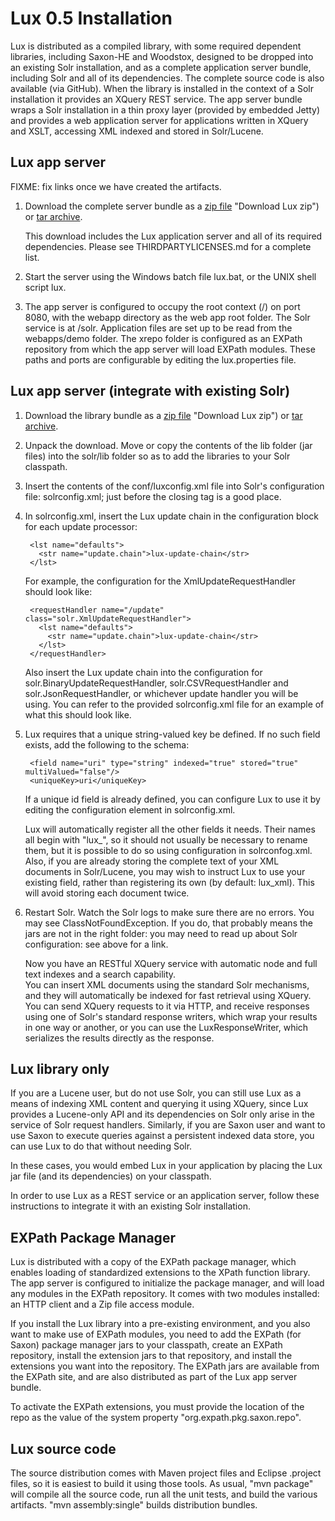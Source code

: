 # Lux 0.5 Installation #

Lux is distributed as a compiled library, with some
required dependent libraries, including Saxon-HE and Woodstox, designed to be
dropped into an existing Solr installation, and as a complete
application server bundle, including Solr and all of its dependencies.  The complete 
source code is also available (via GitHub).
When the library is installed in the context of a Solr installation it provides an 
XQuery REST service.  The app server bundle wraps a Solr installation in a thin
proxy layer (provided by embedded Jetty) and provides
a web application server for applications written in XQuery and XSLT,
accessing XML indexed and stored in Solr/Lucene.

## Lux app server ##

FIXME: fix links once we have created the artifacts.

1. Download the complete server bundle as a [zip
   file](http://luxdb.net/download/lux-server-0.5.zip) "Download Lux zip")
   or [tar archive](http://luxdb.net/download/lux-server-0.5.tar.gz
   "Download Lux tar").

   This download includes the Lux application server and all of its required
   dependencies.  Please see THIRDPARTYLICENSES.md for a complete list.

2. Start the server using the Windows batch file lux.bat, or the UNIX
   shell script lux.

3. The app server is configured to occupy the root context (/) on port 8080,
with the webapp directory as the web app root folder. The Solr service is at /solr.
Application files are set up to be read from the webapps/demo folder.
The xrepo folder is configured as an EXPath repository from which the app server will 
load EXPath modules.  These paths and ports are configurable by editing the lux.properties file.

## Lux app server (integrate with existing Solr) ##

1. Download the library bundle as a [zip
   file](http://luxdb.net/download/lux-0.5.zip) "Download Lux zip") or [tar
   archive](http://luxdb.net/download/lux-0.5.tar.gz "Download Lux tar").

2. Unpack the download. Move or copy the contents of the lib folder (jar
   files) into the solr/lib folder so as to add the libraries to your Solr
   classpath.

3. Insert the contents of the conf/luxconfig.xml file into Solr's
   configuration file: solrconfig.xml; just before the closing <config> tag
   is a good place.

4. In solrconfig.xml, insert the Lux update chain in the configuration
   block for each update processor:

        <lst name="defaults">
          <str name="update.chain">lux-update-chain</str>
        </lst>

     For example, the configuration for the XmlUpdateRequestHandler should
     look like:

        <requestHandler name="/update" class="solr.XmlUpdateRequestHandler">
          <lst name="defaults">
            <str name="update.chain">lux-update-chain</str>
          </lst>                  
        </requestHandler>

     Also insert the Lux update chain into the configuration for
     solr.BinaryUpdateRequestHandler, solr.CSVRequestHandler and
     solr.JsonRequestHandler, or whichever update handler you will be
     using.  You can refer to the provided solrconfig.xml file for an
     example of what this should look like.

4. Lux requires that a unique string-valued key be defined. If no such field
   exists, add the following to the schema:

        <field name="uri" type="string" indexed="true" stored="true" multiValued="false"/>
        <uniqueKey>uri</uniqueKey>
           
   If a unique id field is already defined, you can configure Lux to use it by editing
   the configuration element <updateRequestProcessorChain name="lux-update-chain">
   in solrconfig.xml.

   Lux will automatically register all the other fields it needs.  Their names all begin with "lux_", so it
   should not usually be necessary to rename them, but it is possible to do so using configuration in solrconfog.xml.
   Also, if you are already storing the complete text of your XML documents in Solr/Lucene, you may wish to instruct 
   Lux to use your existing field, rather than registering its own (by default: lux_xml).  This will avoid storing each
   document twice.

5. Restart Solr.  Watch the Solr logs to make sure there are no errors.
   You may see ClassNotFoundException.  If you do, that probably means the
   jars are not in the right folder: you may need to read up about Solr
   configuration: see above for a link.

   Now you have an RESTful XQuery service with automatic node and full text indexes and a search capability.  
   You can insert XML documents using the standard Solr mechanisms, and they will 
   automatically be indexed for fast retrieval using XQuery. You can send XQuery requests to it via HTTP, and receive
   responses using one of Solr's standard response writers, which wrap your results in one way or another, or
   you can use the LuxResponseWriter, which serializes the results directly as the response.

## Lux library only ##

If you are a Lucene user, but do not use Solr, you can still use Lux as a
means of indexing XML content and querying it using XQuery, since Lux
provides a Lucene-only API and its dependencies on Solr only arise in the
service of Solr request handlers.  Similarly, if you are Saxon user and
want to use Saxon to execute queries against a persistent indexed data
store, you can use Lux to do that without needing Solr.

In these cases, you would embed Lux in your application by placing the Lux jar file (and its
dependencies) on your classpath.

In order to use Lux as a REST service or an application server, follow
these instructions to integrate it with an existing Solr installation.

## EXPath Package Manager

Lux is distributed with a copy of the EXPath package manager, which enables
loading of standardized extensions to the XPath function library.  The app
server is configured to initialize the package manager, and will load any
modules in the EXPath repository.  It comes with two modules installed: an
HTTP client and a Zip file access module.

If you install the Lux library into a pre-existing environment, and you
also want to make use of EXPath modules, you need to add the EXPath (for
Saxon) package manager jars to your classpath, create an EXPath repository,
install the extension jars to that repository, and install the extensions
you want into the repository.  The EXPath jars are available from the
EXPath site, and are also distributed as part of the Lux app server bundle.

To activate the EXPath extensions, you must provide the location of the
repo as the value of the system property "org.expath.pkg.saxon.repo".

## Lux source code ##

The source distribution comes with Maven project files and Eclipse
.project files, so it is easiest to build it using those tools.  As usual,
"mvn package" will compile all the source code, run all the unit tests, and
build the various artifacts.  "mvn assembly:single" builds distribution bundles.
